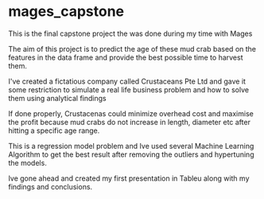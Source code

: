# mages_capstone
This is the final capstone project the was done during my time with Mages

The aim of this project is to predict the age of these mud crab based on the features in the data frame and provide the best possible time to harvest them.

I've created a fictatious company called Crustaceans Pte Ltd and gave it some restriction to simulate a real life business problem and how to solve them using analytical findings

If done properly, Crustacenas could minimize overhead cost and maximise the profit because mud crabs do not increase in length, diameter etc after hitting a specific age range.

This is a regression model problem and Ive used several Machine Learning Algorithm to get the best result after removing the outliers and hypertuning the models.

Ive gone ahead and created my first presentation in Tableu along with my findings and conclusions.

